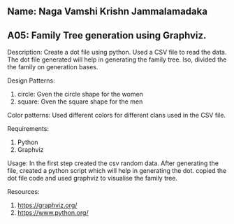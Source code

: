 ## Name: Naga Vamshi Krishn Jammalamadaka

## A05: Family Tree generation using Graphviz.

Description:
Create a dot file using python. Used a CSV file to read the data. The dot file generated will help in generating the family tree. lso, divided the the family on generation bases.


Design Patterns:
1. circle: Gven the circle shape for the women
2. square: Gven the square shape for the men

Color patterns:
Used different colors for different clans used in the CSV file.

Requirements:
1. Python
2. Graphviz

Usage: 
In the first step created the csv random data. After generating the file, created a python script which will help in generating the dot. copied the dot file code and used graphviz to visualise the family tree.


Resources: 
1. https://graphviz.org/
2. https://www.python.org/
